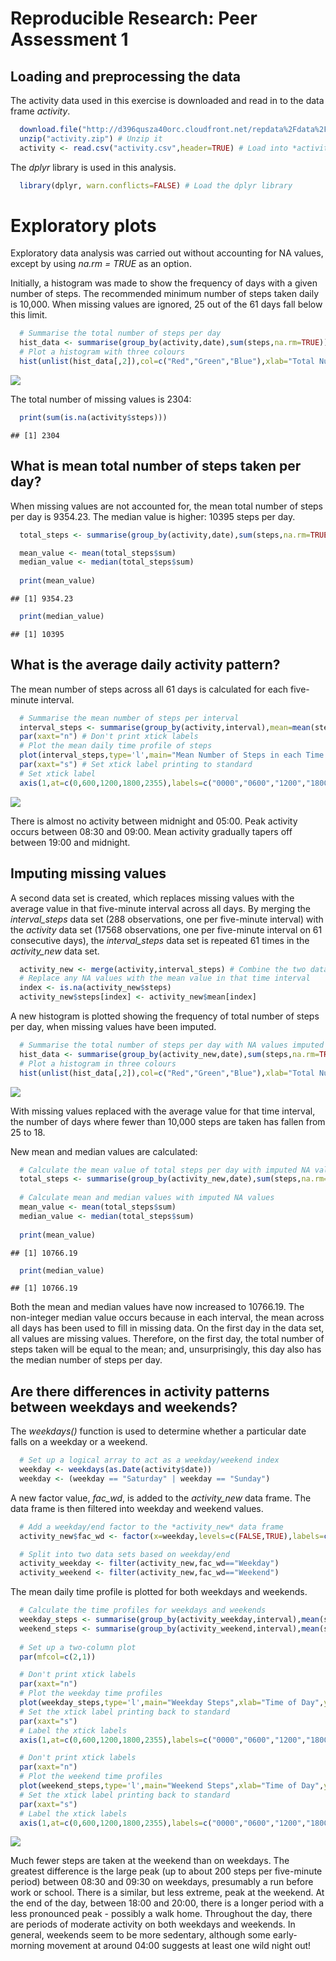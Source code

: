 # Reproducible Research: Peer Assessment 1

## Loading and preprocessing the data

The activity data used in this exercise is downloaded and read in to the data frame _activity_. 


```r
  download.file("http://d396qusza40orc.cloudfront.net/repdata%2Fdata%2Factivity.zip","activity.zip",method="auto") # Download the compressed file
  unzip("activity.zip") # Unzip it
  activity <- read.csv("activity.csv",header=TRUE) # Load into *activity* data frame
```

The _dplyr_ library is used in this analysis. 


```r
  library(dplyr, warn.conflicts=FALSE) # Load the dplyr library
```

# Exploratory plots

Exploratory data analysis was carried out without accounting for NA values, except by using _na.rm = TRUE_ as an option. 

Initially, a histogram was made to show the frequency of days with a given number of steps. The recommended minimum number of steps taken daily is 10,000. When missing values are ignored, 25 out of the 61 days fall below this limit. 

```r
  # Summarise the total number of steps per day
  hist_data <- summarise(group_by(activity,date),sum(steps,na.rm=TRUE))
  # Plot a histogram with three colours
  hist(unlist(hist_data[,2]),col=c("Red","Green","Blue"),xlab="Total Number of Steps",ylab="Number of Days",main="Frequency of Total Number of Steps per Day")
```

![](PA1_template_files/figure-html/unnamed-chunk-3-1.png) 


The total number of missing values is 2304: 


```r
  print(sum(is.na(activity$steps)))
```

```
## [1] 2304
```

## What is mean total number of steps taken per day?

When missing values are not accounted for, the mean total number of steps per day is 9354.23. The median value is higher: 10395 steps per day. 


```r
  total_steps <- summarise(group_by(activity,date),sum(steps,na.rm=TRUE))

  mean_value <- mean(total_steps$sum)
  median_value <- median(total_steps$sum)
  
  print(mean_value)
```

```
## [1] 9354.23
```

```r
  print(median_value)
```

```
## [1] 10395
```


## What is the average daily activity pattern?

The mean number of steps across all 61 days is calculated for each five-minute interval. 


```r
  # Summarise the mean number of steps per interval
  interval_steps <- summarise(group_by(activity,interval),mean=mean(steps,na.rm=TRUE))
  par(xaxt="n") # Don't print xtick labels
  # Plot the mean daily time profile of steps
  plot(interval_steps,type='l',main="Mean Number of Steps in each Time Interval",xlab="Time of Day",ylab="Mean Number of Steps")
  par(xaxt="s") # Set xtick label printing to standard
  # Set xtick label
  axis(1,at=c(0,600,1200,1800,2355),labels=c("0000","0600","1200","1800","0000"))
```

![](PA1_template_files/figure-html/unnamed-chunk-6-1.png) 

There is almost no activity between midnight and 05:00. Peak activity occurs between 08:30 and 09:00. Mean activity gradually tapers off between 19:00 and midnight.  

## Imputing missing values

A second data set is created, which replaces missing values with the average value in that five-minute interval across all days. By merging the *interval_steps* data set (288 observations, one per five-minute interval) with the _activity_ data set (17568 observations, one per five-minute interval on 61 consecutive days), the *interval_steps* data set is repeated 61 times in the *activity_new* data set. 


```r
  activity_new <- merge(activity,interval_steps) # Combine the two data frames
  # Replace any NA values with the mean value in that time interval
  index <- is.na(activity_new$steps)
  activity_new$steps[index] <- activity_new$mean[index]
```

A new histogram is plotted showing the frequency of total number of steps per day, when missing values have been imputed. 


```r
  # Summarise the total number of steps per day with NA values imputed
  hist_data <- summarise(group_by(activity_new,date),sum(steps,na.rm=TRUE))
  # Plot a histogram in three colours
  hist(unlist(hist_data[,2]),col=c("Red","Green","Blue"),xlab="Total Number of Steps",ylab="Number of Days",main="Frequency of Total Number of Steps per Day")
```

![](PA1_template_files/figure-html/unnamed-chunk-8-1.png) 

With missing values replaced with the average value for that time interval, the number of days where fewer than 10,000 steps are taken has fallen from 25 to 18. 

New mean and median values are calculated: 


```r
  # Calculate the mean value of total steps per day with imputed NA values
  total_steps <- summarise(group_by(activity_new,date),sum(steps,na.rm=TRUE))
  
  # Calculate mean and median values with imputed NA values
  mean_value <- mean(total_steps$sum)
  median_value <- median(total_steps$sum)
  
  print(mean_value)
```

```
## [1] 10766.19
```

```r
  print(median_value)
```

```
## [1] 10766.19
```

Both the mean and median values have now increased to 10766.19. The non-integer median value occurs because in each interval, the mean across all days has been used to fill in missing data. On the first day in the data set, all values are missing values. Therefore, on the first day, the total number of steps taken will be equal to the mean; and, unsurprisingly, this day also has the median number of steps per day. 

## Are there differences in activity patterns between weekdays and weekends?

The _weekdays()_ function is used to determine whether a particular date falls on a weekday or a weekend. 


```r
  # Set up a logical array to act as a weekday/weekend index
  weekday <- weekdays(as.Date(activity$date))
  weekday <- (weekday == "Saturday" | weekday == "Sunday")
```

A new factor value, *fac_wd*, is added to the *activity_new* data frame. The data frame is then filtered into weekday and weekend values. 


```r
  # Add a weekday/end factor to the *activity_new* data frame 
  activity_new$fac_wd <- factor(x=weekday,levels=c(FALSE,TRUE),labels=c("Weekday","Weekend"))

  # Split into two data sets based on weekday/end
  activity_weekday <- filter(activity_new,fac_wd=="Weekday")
  activity_weekend <- filter(activity_new,fac_wd=="Weekend")
```

The mean daily time profile is plotted for both weekdays and weekends. 


```r
  # Calculate the time profiles for weekdays and weekends
  weekday_steps <- summarise(group_by(activity_weekday,interval),mean(steps))
  weekend_steps <- summarise(group_by(activity_weekend,interval),mean(steps))
  
  # Set up a two-column plot
  par(mfcol=c(2,1))

  # Don't print xtick labels
  par(xaxt="n")
  # Plot the weekday time profiles
  plot(weekday_steps,type='l',main="Weekday Steps",xlab="Time of Day",ylab="Mean Number of Steps",col="Red")
  # Set the xtick label printing back to standard
  par(xaxt="s")
  # Label the xtick labels
  axis(1,at=c(0,600,1200,1800,2355),labels=c("0000","0600","1200","1800","0000"))

  # Don't print xtick labels
  par(xaxt="n")
  # Plot the weekend time profiles
  plot(weekend_steps,type='l',main="Weekend Steps",xlab="Time of Day",ylab="Mean Number of Steps",col="Red",xlim=c(0,2400),ylim=c(0,200))
  # Set the xtick label printing back to standard
  par(xaxt="s")
  # Label the xtick labels
  axis(1,at=c(0,600,1200,1800,2355),labels=c("0000","0600","1200","1800","0000")) 
```

![](PA1_template_files/figure-html/unnamed-chunk-12-1.png) 

Much fewer steps are taken at the weekend than on weekdays. The greatest difference is the large peak (up to about 200 steps per five-minute period) between 08:30 and 09:30 on weekdays, presumably a run before work or school. There is a similar, but less extreme, peak at the weekend. At the end of the day, between 18:00 and 20:00, there is a longer period with a less pronounced peak - possibly a walk home. Throughout the day, there are periods of moderate activity on both weekdays and weekends. In general, weekends seem to be more sedentary, although some early-morning movement at around 04:00 suggests at least one wild night out! 

